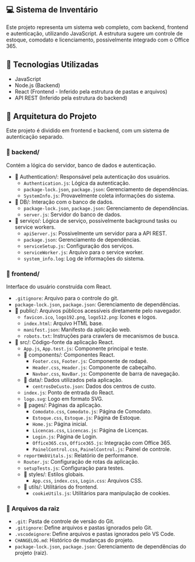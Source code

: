 ## 💻 Sistema de Inventário

Este projeto representa um sistema web completo, com backend, frontend e autenticação, utilizando JavaScript. A estrutura sugere um controle de estoque, comodato e licenciamento, possivelmente integrado com o Office 365.

## 🚀 Tecnologias Utilizadas

- JavaScript
- Node.js (Backend)
- React (Frontend - Inferido pela estrutura de pastas e arquivos)
- API REST (Inferido pela estrutura do backend)


## 📂 Arquitetura do Projeto

Este projeto é dividido em frontend e backend, com um sistema de autenticação separado.

### 📁 backend/

Contém a lógica do servidor, banco de dados e autenticação.

- 📁 Authentication/: Responsável pela autenticação dos usuários.
    - `Authentication.js`: Lógica da autenticação.
    - `package-lock.json`, `package.json`: Gerenciamento de dependências.
    - `SystemInfo.js`:  Provavelmente coleta informações do sistema.
- 📁 DB/:  Interação com o banco de dados.
    - `package-lock.json`, `package.json`: Gerenciamento de dependências.
    - `server.js`:  Servidor do banco de dados.
- 📁 serviço/: Lógica de serviço, possivelmente background tasks ou service workers.
    - `apiServer.js`:  Possivelmente um servidor para a API REST.
    - `package.json`: Gerenciamento de dependências.
    - `serviceSetup.js`: Configuração dos serviços.
    - `serviceWorker.js`:  Arquivo para o service worker.
    - `system_info.log`:  Log de informações do sistema.

### 📁 frontend/

Interface do usuário construída com React.

- `.gitignore`: Arquivo para o controle do git.
- `package-lock.json`, `package.json`: Gerenciamento de dependências.
- 📁 public/: Arquivos públicos acessíveis diretamente pelo navegador.
    - `favicon.ico`, `logo192.png`, `logo512.png`:  Ícones e logos.
    - `index.html`: Arquivo HTML base.
    - `manifest.json`:  Manifesto da aplicação web.
    - `robots.txt`:  Instruções para crawlers de mecanismos de busca.
- 📁 src/: Código-fonte da aplicação React.
    - `App.js`, `App.test.js`: Componente principal e teste.
    - 📁 components/: Componentes React.
        - `Footer.css`, `Footer.js`:  Componente de rodapé.
        - `Header.css`, `Header.js`:  Componente de cabeçalho.
        - `Navbar.css`, `NavBar.js`:  Componente de barra de navegação.
    - 📁 data/: Dados utilizados pela aplicação.
        - `centrosDeCusto.json`: Dados dos centros de custo.
    - `index.js`: Ponto de entrada do React.
    - `logo.svg`: Logo em formato SVG.
    - 📁 pages/: Páginas da aplicação.
        - `Comodato.css`, `Comodato.js`: Página de Comodato.
        - `Estoque.css`, `Estoque.js`: Página de Estoque.
        - `Home.js`: Página inicial.
        - `Licencas.css`, `Licencas.js`: Página de Licenças.
        - `Login.js`: Página de Login.
        - `Office365.css`, `Office365.js`: Integração com Office 365.
        - `PainelControl.css`, `PainelControl.js`: Painel de controle.
    - `reportWebVitals.js`:  Relatório de performance.
    - `Router.js`:  Configuração de rotas da aplicação.
    - `setupTests.js`:  Configuração para testes.
    - 📁 styles/:  Estilos globais.
        - `App.css`, `index.css`, `Login.css`: Arquivos CSS.
    - 📁 utils/:  Utilitários do frontend.
        - `cookieUtils.js`:  Utilitários para manipulação de cookies.

### 📄 Arquivos da raiz

- `.git`: Pasta de controle de versão do Git.
- `.gitignore`: Define arquivos e pastas ignorados pelo Git.
- `.vscodeignore`: Define arquivos e pastas ignorados pelo VS Code.
- `CHANGELOG.md`: Histórico de mudanças do projeto.
- `package-lock.json`, `package.json`: Gerenciamento de dependências do projeto (raiz).





